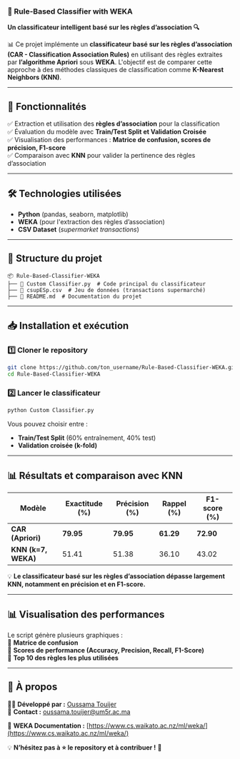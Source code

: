 ### **📌 Rule-Based Classifier with WEKA**  

**Un classificateur intelligent basé sur les règles d’association 🔍**  

📊 Ce projet implémente un **classificateur basé sur les règles d’association (CAR - Classification Association Rules)** en utilisant des règles extraites par **l’algorithme Apriori** sous **WEKA**. L'objectif est de comparer cette approche à des méthodes classiques de classification comme **K-Nearest Neighbors (KNN)**.  

---

## **🚀 Fonctionnalités**  
✅ Extraction et utilisation des **règles d’association** pour la classification  
✅ Évaluation du modèle avec **Train/Test Split et Validation Croisée**  
✅ Visualisation des performances : **Matrice de confusion, scores de précision, F1-score**  
✅ Comparaison avec **KNN** pour valider la pertinence des règles d’association  

---

## **🛠️ Technologies utilisées**  
- **Python** (pandas, seaborn, matplotlib)  
- **WEKA** (pour l'extraction des règles d’association)  
- **CSV Dataset** (*supermarket transactions*)  

---

## **📂 Structure du projet**  
```
📦 Rule-Based-Classifier-WEKA
├── 📄 Custom Classifier.py  # Code principal du classificateur
├── 📄 csupESp.csv  # Jeu de données (transactions supermarché)
├── 📄 README.md  # Documentation du projet
```

---

## **📥 Installation et exécution**  

### **1️⃣ Cloner le repository**  
```bash
git clone https://github.com/ton_username/Rule-Based-Classifier-WEKA.git
cd Rule-Based-Classifier-WEKA
```

### **2️⃣ Lancer le classificateur**  
```bash
python Custom Classifier.py
```

Vous pouvez choisir entre :  
- **Train/Test Split** (60% entraînement, 40% test)  
- **Validation croisée (k-fold)**  

---

## **📊 Résultats et comparaison avec KNN**  

| Modèle | Exactitude (%) | Précision (%) | Rappel (%) | F1-score (%) |  
|---------|--------------|-------------|----------|------------|  
| **CAR (Apriori)** | **79.95** | **79.95** | **61.29** | **72.90** |  
| **KNN (k=7, WEKA)** | 51.41 | 51.38 | 36.10 | 43.02 |  

💡 **Le classificateur basé sur les règles d’association dépasse largement KNN, notamment en précision et en F1-score.**  

---

## **📊 Visualisation des performances**  
Le script génère plusieurs graphiques :  
📌 **Matrice de confusion**  
📌 **Scores de performance (Accuracy, Precision, Recall, F1-Score)**  
📌 **Top 10 des règles les plus utilisées**  

---

## **📝 À propos**  
👨‍💻 **Développé par :** [Oussama Touijer](https://github.com/oussamavou)  
📧 **Contact :** oussama.touijer@um5r.ac.ma  

🔗 **WEKA Documentation :** [https://www.cs.waikato.ac.nz/ml/weka/](https://www.cs.waikato.ac.nz/ml/weka/)  

💡 **N’hésitez pas à ⭐ le repository et à contribuer !** 🚀
